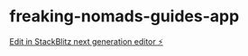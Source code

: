 # freaking-nomads-guides-app

[Edit in StackBlitz next generation editor ⚡️](https://stackblitz.com/~/github.com/lucamussari/freaking-nomads-guides-app)
